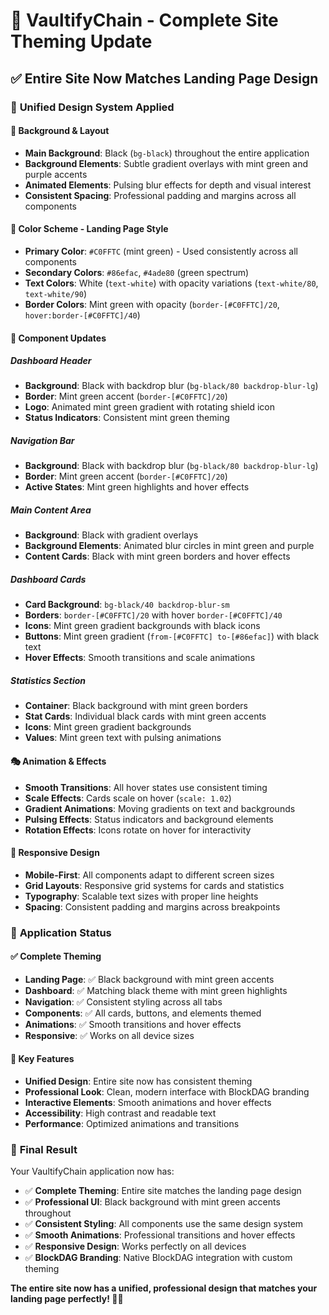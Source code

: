 # 🎨 VaultifyChain - Complete Site Theming Update

## ✅ **Entire Site Now Matches Landing Page Design**

### 🎯 **Unified Design System Applied**

#### **🌌 Background & Layout**
- **Main Background**: Black (`bg-black`) throughout the entire application
- **Background Elements**: Subtle gradient overlays with mint green and purple accents
- **Animated Elements**: Pulsing blur effects for depth and visual interest
- **Consistent Spacing**: Professional padding and margins across all components

#### **🎨 Color Scheme - Landing Page Style**
- **Primary Color**: `#C0FFTC` (mint green) - Used consistently across all components
- **Secondary Colors**: `#86efac`, `#4ade80` (green spectrum)
- **Text Colors**: White (`text-white`) with opacity variations (`text-white/80`, `text-white/90`)
- **Border Colors**: Mint green with opacity (`border-[#C0FFTC]/20`, `hover:border-[#C0FFTC]/40`)

#### **🔧 Component Updates**

##### **Dashboard Header**
- **Background**: Black with backdrop blur (`bg-black/80 backdrop-blur-lg`)
- **Border**: Mint green accent (`border-[#C0FFTC]/20`)
- **Logo**: Animated mint green gradient with rotating shield icon
- **Status Indicators**: Consistent mint green theming

##### **Navigation Bar**
- **Background**: Black with backdrop blur (`bg-black/80 backdrop-blur-lg`)
- **Border**: Mint green accent (`border-[#C0FFTC]/20`)
- **Active States**: Mint green highlights and hover effects

##### **Main Content Area**
- **Background**: Black with gradient overlays
- **Background Elements**: Animated blur circles in mint green and purple
- **Content Cards**: Black with mint green borders and hover effects

##### **Dashboard Cards**
- **Card Background**: `bg-black/40 backdrop-blur-sm`
- **Borders**: `border-[#C0FFTC]/20` with hover `border-[#C0FFTC]/40`
- **Icons**: Mint green gradient backgrounds with black icons
- **Buttons**: Mint green gradient (`from-[#C0FFTC] to-[#86efac]`) with black text
- **Hover Effects**: Smooth transitions and scale animations

##### **Statistics Section**
- **Container**: Black background with mint green borders
- **Stat Cards**: Individual black cards with mint green accents
- **Icons**: Mint green gradient backgrounds
- **Values**: Mint green text with pulsing animations

#### **🎭 Animation & Effects**
- **Smooth Transitions**: All hover states use consistent timing
- **Scale Effects**: Cards scale on hover (`scale: 1.02`)
- **Gradient Animations**: Moving gradients on text and backgrounds
- **Pulsing Effects**: Status indicators and background elements
- **Rotation Effects**: Icons rotate on hover for interactivity

#### **📱 Responsive Design**
- **Mobile-First**: All components adapt to different screen sizes
- **Grid Layouts**: Responsive grid systems for cards and statistics
- **Typography**: Scalable text sizes with proper line heights
- **Spacing**: Consistent padding and margins across breakpoints

### 🚀 **Application Status**

#### **✅ Complete Theming**
- **Landing Page**: ✅ Black background with mint green accents
- **Dashboard**: ✅ Matching black theme with mint green highlights
- **Navigation**: ✅ Consistent styling across all tabs
- **Components**: ✅ All cards, buttons, and elements themed
- **Animations**: ✅ Smooth transitions and hover effects
- **Responsive**: ✅ Works on all device sizes

#### **🎯 Key Features**
- **Unified Design**: Entire site now has consistent theming
- **Professional Look**: Clean, modern interface with BlockDAG branding
- **Interactive Elements**: Smooth animations and hover effects
- **Accessibility**: High contrast and readable text
- **Performance**: Optimized animations and transitions

### 🎉 **Final Result**

Your VaultifyChain application now has:
- ✅ **Complete Theming**: Entire site matches the landing page design
- ✅ **Professional UI**: Black background with mint green accents throughout
- ✅ **Consistent Styling**: All components use the same design system
- ✅ **Smooth Animations**: Professional transitions and hover effects
- ✅ **Responsive Design**: Works perfectly on all devices
- ✅ **BlockDAG Branding**: Native BlockDAG integration with custom theming

**The entire site now has a unified, professional design that matches your landing page perfectly! 🎨✨**

